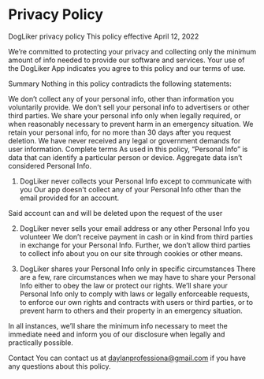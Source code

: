 
# Privacy Policy

DogLiker privacy policy
This policy effective April 12, 2022

We’re committed to protecting your privacy and collecting only the minimum amount of info needed to provide our software and services. Your use of the DogLiker App indicates you agree to this policy and our terms of use.

Summary
Nothing in this policy contradicts the following statements:

We don’t collect any of your personal info, other than information you voluntarily provide.
We don’t sell your personal info to advertisers or other third parties.
We share your personal info only when legally required, or when reasonably necessary to prevent harm in an emergency situation.
We retain your personal info, for no more than 30 days after you request deletion.
We have never received any legal or government demands for user information.
Complete terms
As used in this policy, “Personal Info” is data that can identify a particular person or device. Aggregate data isn’t considered Personal Info.

1. DogLiker never collects your Personal Info except to communicate with you
Our app doesn't collect any of your Personal Info other than the email provided for an account. 

Said account can and will be deleted upon the request of the user

2. DogLiker never sells your email address or any other Personal Info you volunteer
We don’t receive payment in cash or in kind from third parties in exchange for your Personal Info. Further, we don’t allow third parties to collect info about you on our site through cookies or other means.

3. DogLiker shares your Personal Info only in specific circumstances
There are a few, rare circumstances when we may have to share your Personal Info either to obey the law or protect our rights. We’ll share your Personal Info only to comply with laws or legally enforceable requests, to enforce our own rights and contracts with users or third parties, or to prevent harm to others and their property in an emergency situation.

In all instances, we’ll share the minimum info necessary to meet the immediate need and inform you of our disclosure when legally and practically possible.

Contact
You can contact us at daylanprofessiona@gmail.com if you have any questions about this policy.
